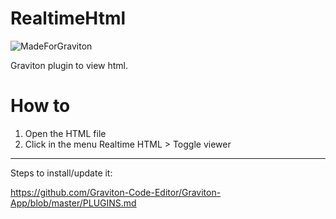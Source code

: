 # RealtimeHtml

![MadeForGraviton](https://raw.githubusercontent.com/Graviton-Code-Editor/website/master/src/badges/made_for_graviton.svg?sanitize=true)

Graviton plugin to view html.

# How to
1. Open the HTML file
2. Click in the menu Realtime HTML > Toggle viewer

__________________________________
Steps to install/update it: 

https://github.com/Graviton-Code-Editor/Graviton-App/blob/master/PLUGINS.md
